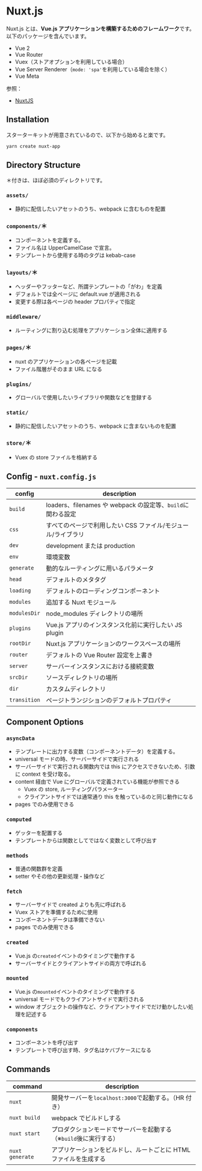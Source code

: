# Nuxt.js

Nuxt.js とは、**Vue.js アプリケーションを構築するためのフレームワーク**です。以下のパッケージを含んでいます。

- Vue 2
- Vue Router
- Vuex（ストアオプションを利用している場合）
- Vue Server Renderer（`mode: 'spa'`を利用している場合を除く）
- Vue Meta

参照：

- [NuxtJS](https://ja.nuxtjs.org/guide)

## Installation

スターターキットが用意されているので、以下から始めると楽です。

```bash
yarn create nuxt-app
```

## Directory Structure

＊付きは、ほぼ必須のディレクトリです。

### `assets/`

- 静的に配信したいアセットのうち、webpack に含むものを配置

### `components/`＊

- コンポーネントを定義する。
- ファイル名は UpperCamelCase で宣言。
- テンプレートから使用する時のタグは kebab-case

### `layouts/`＊

- ヘッダーやフッターなど、所謂テンプレートの「がわ」を定義
- デフォルトでは全ページに default.vue が適用される
- 変更する際は各ページの header プロパティで指定

### `middleware/`

- ルーティングに割り込む処理をアプリケーション全体に適用する

### `pages/`＊

- nuxt のアプリケーションの各ページを記載
- ファイル階層がそのまま URL になる

### `plugins/`

- グローバルで使用したいライブラリや関数などを登録する

### `static/`

- 静的に配信したいアセットのうち、webpack に含まないものを配置

### `store/`＊

- Vuex の store ファイルを格納する

## Config - `nuxt.config.js`

| config       | description                                                   |
| ------------ | ------------------------------------------------------------- |
| `build`      | loaders、filenames や webpack の設定等、`build`に関わる設定   |
| `css`        | すべてのページで利用したい CSS ファイル/モジュール/ライブラリ |
| `dev`        | development または production                                 |
| `env`        | 環境変数                                                      |
| `generate`   | 動的なルーティングに用いるパラメータ                          |
| `head`       | デフォルトのメタタグ                                          |
| `loading`    | デフォルトのローディングコンポーネント                        |
| `modules`    | 追加する Nuxt モジュール                                      |
| `modulesDir` | node_modules ディレクトリの場所                               |
| `plugins`    | Vue.js アプリのインスタンス化前に実行したい JS plugin         |
| `rootDir`    | Nuxt.js アプリケーションのワークスペースの場所                |
| `router`     | デフォルトの Vue Router 設定を上書き                          |
| `server`     | サーバーインスタンスにおける接続変数                          |
| `srcDir`     | ソースディレクトリの場所                                      |
| `dir`        | カスタムディレクトリ                                          |
| `transition` | ページトランジションのデフォルトプロパティ                    |

## Component Options

### `asyncData`

- テンプレートに出力する変数（コンポーネントデータ）を定義する。
- universal モードの時、サーバーサイドで実行される
- サーバーサイドで実行される関数内では this にアクセスできないため、引数に context を受け取る。
- content 経由で Vue にグローバルで定義されている機能が参照できる
  - Vuex の store, ルーティングパラメーター
  - クライアントサイドでは通常通り this を触っているのと同じ動作になる
- pages でのみ使用できる

### `computed`

- ゲッターを配置する
- テンプレートからは関数としてではなく変数として呼び出す

### `methods`

- 普通の関数群を定義
- setter やその他の更新処理・操作など

### `fetch`

- サーバーサイドで created よりも先に呼ばれる
- Vuex ストアを準備するために使用
- コンポーネントデータは準備できない
- pages でのみ使用できる

### `created`

- Vue.js の`created`イベントのタイミングで動作する
- サーバーサイドとクライアントサイドの両方で呼ばれる

### `mounted`

- Vue.js の`mounted`イベントのタイミングで動作する
- universal モードでもクライアントサイドで実行される
- window オブジェクトの操作など、クライアントサイドでだけ動かしたい処理を記述する

### `components`

- コンポーネントを呼び出す
- テンプレートで呼び出す時、タグ名はケバブケースになる

## Commands

| command         | description                                                      |
| --------------- | ---------------------------------------------------------------- |
| `nuxt`          | 開発サーバーを`localhost:3000`で起動する。（HR 付き）            |
| `nuxt build`    | webpack でビルドしする                                           |
| `nuxt start`    | プロダクションモードでサーバーを起動する（※`build`後に実行する） |
| `nuxt generate` | アプリケーションをビルドし、ルートごとに HTML ファイルを生成する |

